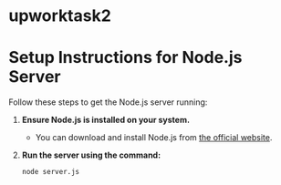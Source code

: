 # upworktask2

# Setup Instructions for Node.js Server

Follow these steps to get the Node.js server running:

1. **Ensure Node.js is installed on your system.**
   - You can download and install Node.js from [the official website](https://nodejs.org/).

3. **Run the server using the command:**
   ```bash
   node server.js
